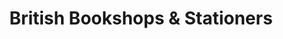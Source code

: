 ---
title: "British Bookshops & Stationers"
url: /dorking/british-bookshops-and-stationers/
shop: books
---